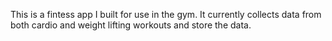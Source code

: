 This is a fintess app I built for use in the gym. It currently collects data from both cardio and weight lifting workouts and store the data.
